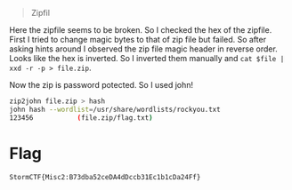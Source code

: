 > Zipfil

Here the zipfile seems to be broken. So I checked the hex of the zipfile. First I tried to change magic bytes to that of zip file but failed. So after asking hints around I observed the zip file magic header in reverse order. Looks like the hex is inverted. So I inverted them manually and `cat $file | xxd -r -p > file.zip`.

Now the zip is password potected. So I used john!

```bash
zip2john file.zip > hash
john hash --wordlist=/usr/share/wordlists/rockyou.txt
123456           (file.zip/flag.txt)
```

# Flag

```
StormCTF{Misc2:B73dba52ceDA4dDccb31Ec1b1cDa24Ff}
```